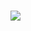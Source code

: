 <h1 align=left>
    <img src="https://readme-typing-svg.herokuapp.com?font=jetbrains+mono&color=%teal&size=23&center=true&vCenter=true&lines=odoo%2C+fastapi%2C+docker;python%2C+metabase%2C+linux" >
</h1>
